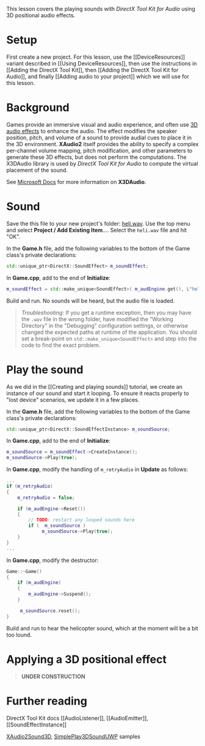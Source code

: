 This lesson covers the playing sounds with _DirectX Tool Kit for Audio_ using 3D positional audio effects.

# Setup
First create a new project. For this lesson, use the [[DeviceResources]] variant described in [[Using DeviceResources]], then use the instructions in [[Adding the DirectX Tool Kit]], then [[Adding the DirectX Tool Kit for Audio]], and finally [[Adding audio to your project]] which we will use for this lesson.

# Background
Games provide an immersive visual and audio experience, and often use [3D audio effects](https://en.wikipedia.org/wiki/3D_audio_effect) to enhance the audio. The effect modifies the speaker position, pitch, and volume of a sound to provide audial cues to place it in the 3D environment. **XAudio2** itself provides the ability to specify a complex per-channel volume mapping, pitch modification, and other parameters to generate these 3D effects, but does not perform the computations. The X3DAudio library is used by *DirectX Tool Kit for Audio* to compute the virtual placement of the sound.

See [Microsoft Docs](https://docs.microsoft.com/en-us/windows/win32/xaudio2/x3daudio-overview) for more information on **X3DAudio**.

# Sound

Save the this file to your new project's folder: [heli.wav](https://github.com/Microsoft/DirectXTK/wiki/media/heli.wav).  Use the top menu and select **Project / Add Existing Item**.... Select the ``heli.wav`` file and hit "OK".

In the **Game.h** file, add the following variables to the bottom of the Game class's private declarations:

```cpp
std::unique_ptr<DirectX::SoundEffect> m_soundEffect;
```

In **Game.cpp**, add to the end of **Initialize**:

```cpp
m_soundEffect = std::make_unique<SoundEffect>( m_audEngine.get(), L"heli.wav" );
```

Build and run. No sounds will be heard, but the audio file is loaded.

> _Troubleshooting:_ If you get a runtime exception, then you may have the ``.wav`` file in the wrong folder, have modified the "Working Directory" in the "Debugging" configuration settings, or otherwise changed the expected paths at runtime of the application. You should set a break-point on ``std::make_unique<SoundEffect>`` and step into the code to find the exact problem.

# Play the sound

As we did in the [[Creating and playing sounds]] tutorial, we create an instance of our sound and start it looping. To ensure it reacts properly to "lost device" scenarios, we update it in a few places.

In the **Game.h** file, add the following variables to the bottom of the Game class's private declarations:

```cpp
std::unique_ptr<DirectX::SoundEffectInstance> m_soundSource;
```

In **Game.cpp**, add to the end of **Initialize**:

```cpp
m_soundSource = m_soundEffect->CreateInstance();
m_soundSource->Play(true);
```

In **Game.cpp**, modify the handling of ``m_retryAudio`` in **Update** as follows:

```cpp
...
if (m_retryAudio)
{
    m_retryAudio = false;

    if (m_audEngine->Reset())
    {
        // TODO: restart any looped sounds here
        if (  m_soundSource )
             m_soundSource->Play(true);
    }
}
...
```

In **Game.cpp**, modify the destructor:

```cpp
Game::~Game()
{
    if (m_audEngine)
    {
        m_audEngine->Suspend();
    }

     m_soundSource.reset();
}
```

Build and run to hear the helicopter sound, which at the moment will be a bit too lound.

# Applying a 3D positional effect

> **UNDER CONSTRUCTION**

# Further reading
DirectX Tool Kit docs [[AudioListener]], [[AudioEmitter]], [[SoundEffectInstance]]

[XAudio2Sound3D](https://github.com/walbourn/directx-sdk-samples/tree/master/XAudio2/XAudio2Sound3D), [SimplePlay3DSoundUWP](https://github.com/microsoft/Xbox-ATG-Samples/tree/master/UWPSamples/Audio/SimplePlay3DSoundUWP) samples